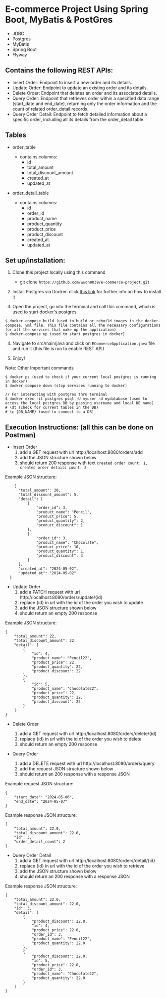 # E-commerce Project Using Spring Boot, MyBatis & PostGres
- JDBC
- Postgres
- MyBatis
- Spring Boot
- Flyway 

## Contains the following REST APIs:
- Insert Order: Endpoint to insert a new order and its details.
- Update Order: Endpoint to update an existing order and its details.
- Delete Order: Endpoint that deletes an order and its associated details.
- Query Order: Endpoint that retrieves order within a specified data range (start_date and end_date), returning only the order information and the count of related order_detail records.
- Query Order Detail: Endpoint to fetch detailed information about a specific order, including all its details from the order_detail table.

## Tables
- order_table
  - contains columns:
      - id
      - total_amount
      - total_discount_amount
      - created_at
      - updated_at

- order_detail_table
  - contains columns:
      - id
      - order_id
      - product_name
      - product_quantity
      - product_price
      - product_discount
      - created_at
      - updated_at


## Set up/installation:

1. Clone this project locally using this command
      - git clone `https://github.com/wwon0039/e-commerce-project.git`

2. Install Postgres via Docker. click [this link](https://www.docker.com/blog/how-to-use-the-postgres-docker-official-image/) for further info on how to install it

3. Open the project, go into the terminal and call this command, which is used to start docker's postgres
```
$ docker-compose build (used to build or rebuild images in the docker-compose. yml file. This file contains all the necessary configurations for all the services that make up the application)
$ docker-compose up (used to start postgres in docker)
```
4. Navigate to src/main/java and click on `ECommerceApplication.java` file and run it (this file is run to enable REST API)

5. Enjoy!

Note: Other Important commands 
```
$ docker ps (used to check if your current local postgres is running in docker)
$ docker compose down (stop services running to docker)

// For interacting with postgres thru terminal
$ docker exec -it postgres psql -U myuser -d mydatabase (used to access the local postgres DB by passing username and local DB name)
# \dt (check for current tables in the DB)
# \c {DB_NAME} (used to connect to a DB)
```

## Execution Instructions: (all this can be done on Postman)
- Insert Order
   1. add a GET request with url http://localhost:8080/orders/add 
   2. add the JSON structure shown below
   3. should return 200 response with text `created order count: 1, created order details count: 2`

Example JSON structure:
```
    {
      "total_amount": 20,
      "total_discount_amount": 5,
      "detail": [
          {
              "order_id": 3,
              "product_name": "Pencil",
              "product_price": 5,
              "product_quantity": 2,
              "product_discount": 1
          },
          {
              "order_id": 3,
              "product_name": "Chocolate",
              "product_price": 10,
              "product_quantity": 1,
              "product_discount": 3
          }
      ],
      "created_at": "2024-05-02",
      "updated_at": "2024-05-02"
  }
```



- Update Order
   1. add a PATCH request with url http://localhost:8080/orders/update/{id}
   2. replace {id} in url with the id of the order you wish to update
   3. add the JSON structure shown below
   4. should return an empty 200 response

Example JSON structure:
```
{
    "total_amount": 22,
    "total_discount_amount": 22,
    "detail": [
        {
            "id": 4,
            "product_name": "Pencil22",
            "product_price": 22,
            "product_quantity": 22,
            "product_discount": 22
        },
        {
            "id": 5,
            "product_name": "Chocolate22",
            "product_price": 22,
            "product_quantity": 22,
            "product_discount": 22
        }
    ]
}
```


  
- Delete Order
   1. add a GET request with url http://localhost:8080/orders/delete/{id}
   2. replace {id} in url with the id of the order you wish to delete
   3. should return an empty 200 response


  
- Query Order
   1. add a DELETE request with url http://localhost:8080/orders/query
   2. add the request JSON structure shown below
   3. should return an 200 response with a response JSON

Example request JSON structure:
```
{
    "start_date": "2024-05-06",
    "end_date": "2024-05-07"
}
```

Example response JSON structure:
```
{
    "total_amount": 22.0,
    "total_discount_amount": 22.0,
    "id": 3,
    "order_detail_count": 2
}
```


- Query Order Detail
   1. add a GET request with url http://localhost:8080/orders/detail/{id}
   2. replace {id} in url with the id of the order you wish to retrieve
   3. add the JSON structure shown below
   4. should return an 200 response with a response JSON
  
Example response JSON structure:
```
{
    "total_amount": 22.0,
    "total_discount_amount": 22.0,
    "id": 3,
    "detail": [
        {
            "product_discount": 22.0,
            "id": 4,
            "product_price": 22.0,
            "order_id": 3,
            "product_name": "Pencil22",
            "product_quantity": 22.0
        },
        {
            "product_discount": 22.0,
            "id": 5,
            "product_price": 22.0,
            "order_id": 3,
            "product_name": "Chocolate22",
            "product_quantity": 22.0
        }
    ]
}
```
